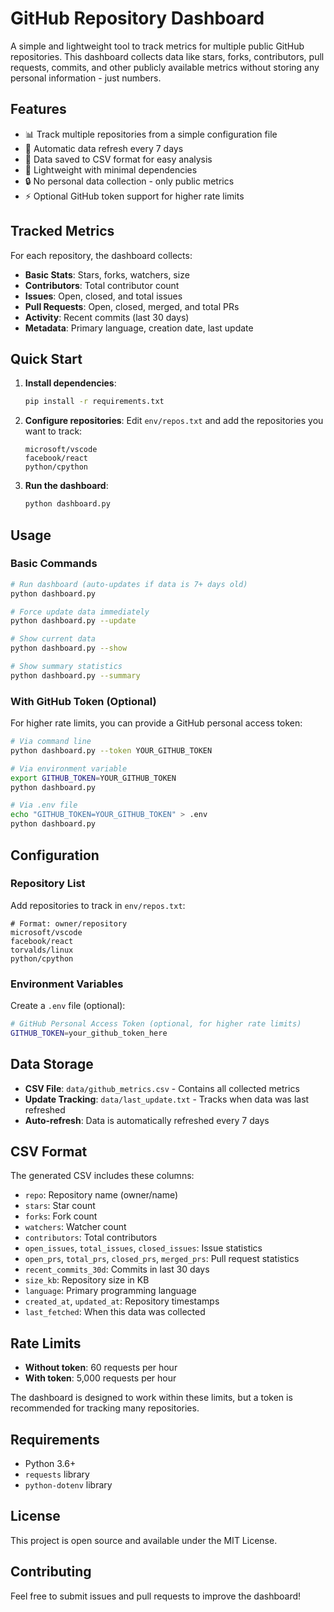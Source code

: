 # GitHub Repository Dashboard

A simple and lightweight tool to track metrics for multiple public GitHub repositories. This dashboard collects data like stars, forks, contributors, pull requests, commits, and other publicly available metrics without storing any personal information - just numbers.

## Features

- 📊 Track multiple repositories from a simple configuration file
- 🔄 Automatic data refresh every 7 days
- 📁 Data saved to CSV format for easy analysis
- 🚀 Lightweight with minimal dependencies
- 🔒 No personal data collection - only public metrics
- ⚡ Optional GitHub token support for higher rate limits

## Tracked Metrics

For each repository, the dashboard collects:

- **Basic Stats**: Stars, forks, watchers, size
- **Contributors**: Total contributor count
- **Issues**: Open, closed, and total issues
- **Pull Requests**: Open, closed, merged, and total PRs
- **Activity**: Recent commits (last 30 days)
- **Metadata**: Primary language, creation date, last update

## Quick Start

1. **Install dependencies**:
   ```bash
   pip install -r requirements.txt
   ```

2. **Configure repositories**:
   Edit `env/repos.txt` and add the repositories you want to track:
   ```
   microsoft/vscode
   facebook/react
   python/cpython
   ```

3. **Run the dashboard**:
   ```bash
   python dashboard.py
   ```

## Usage

### Basic Commands

```bash
# Run dashboard (auto-updates if data is 7+ days old)
python dashboard.py

# Force update data immediately
python dashboard.py --update

# Show current data
python dashboard.py --show

# Show summary statistics
python dashboard.py --summary
```

### With GitHub Token (Optional)

For higher rate limits, you can provide a GitHub personal access token:

```bash
# Via command line
python dashboard.py --token YOUR_GITHUB_TOKEN

# Via environment variable
export GITHUB_TOKEN=YOUR_GITHUB_TOKEN
python dashboard.py

# Via .env file
echo "GITHUB_TOKEN=YOUR_GITHUB_TOKEN" > .env
python dashboard.py
```

## Configuration

### Repository List

Add repositories to track in `env/repos.txt`:
```
# Format: owner/repository
microsoft/vscode
facebook/react
torvalds/linux
python/cpython
```

### Environment Variables

Create a `.env` file (optional):
```bash
# GitHub Personal Access Token (optional, for higher rate limits)
GITHUB_TOKEN=your_github_token_here
```

## Data Storage

- **CSV File**: `data/github_metrics.csv` - Contains all collected metrics
- **Update Tracking**: `data/last_update.txt` - Tracks when data was last refreshed
- **Auto-refresh**: Data is automatically refreshed every 7 days

## CSV Format

The generated CSV includes these columns:
- `repo`: Repository name (owner/name)
- `stars`: Star count
- `forks`: Fork count  
- `watchers`: Watcher count
- `contributors`: Total contributors
- `open_issues`, `total_issues`, `closed_issues`: Issue statistics
- `open_prs`, `total_prs`, `closed_prs`, `merged_prs`: Pull request statistics
- `recent_commits_30d`: Commits in last 30 days
- `size_kb`: Repository size in KB
- `language`: Primary programming language
- `created_at`, `updated_at`: Repository timestamps
- `last_fetched`: When this data was collected

## Rate Limits

- **Without token**: 60 requests per hour
- **With token**: 5,000 requests per hour

The dashboard is designed to work within these limits, but a token is recommended for tracking many repositories.

## Requirements

- Python 3.6+
- `requests` library
- `python-dotenv` library

## License

This project is open source and available under the MIT License.

## Contributing

Feel free to submit issues and pull requests to improve the dashboard!